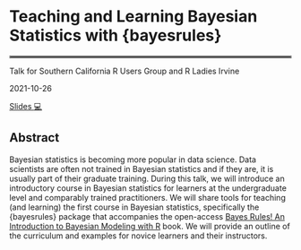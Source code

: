 # Teaching and Learning Bayesian Statistics with {bayesrules}

<hr style="border:2px solid gray"> </hr>

Talk for Southern California R Users Group and R Ladies Irvine

2021-10-26

[Slides :computer:](https://mdogucu.github.io/SoCal-2021) 


## Abstract

Bayesian statistics is becoming more popular in data science. 
Data scientists are often not trained in Bayesian statistics and if they are, it is usually part of their graduate training. 
During this talk, we will introduce an introductory course in Bayesian statistics for learners at the undergraduate level and comparably trained practitioners. 
We will share tools for teaching (and learning) the first course in Bayesian statistics, specifically the {bayesrules} package that accompanies the open-access [Bayes Rules! An Introduction to Bayesian Modeling with R](https://www.bayesrulesbook.com) book. 
We will provide an outline of the curriculum and examples for novice learners and their instructors.
